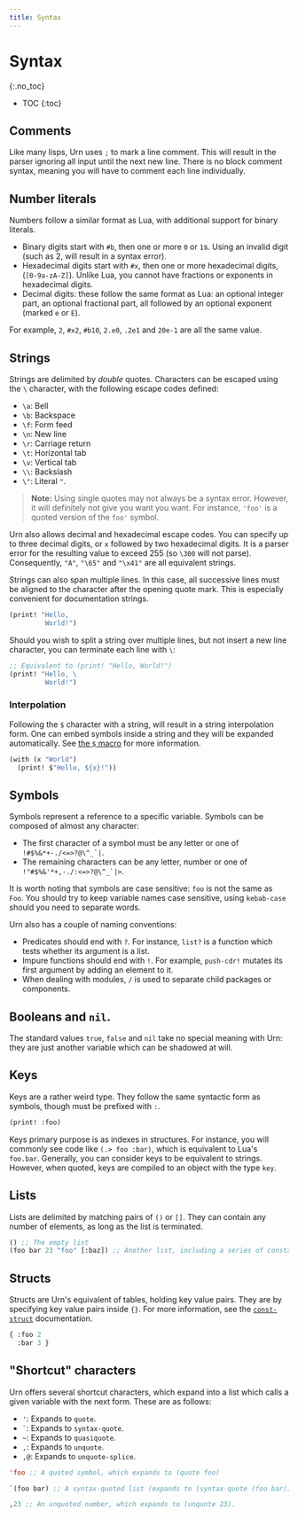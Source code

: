 ```yaml
---
title: Syntax
---
```


# Syntax
{:.no_toc}

* TOC
{:toc}

## Comments
Like many lisps, Urn uses `;` to mark a line comment. This will result in the parser ignoring all input until the next
new line. There is no block comment syntax, meaning you will have to comment each line individually.

## Number literals
Numbers follow a similar format as Lua, with additional support for binary literals.

 - Binary digits start with `#b`, then one or more `0` or `1`s. Using an invalid digit (such as 2, will result in a syntax error).
 - Hexadecimal digits start with `#x`, then one or more hexadecimal digits, (`[0-9a-zA-Z]`). Unlike Lua, you cannot have
   fractions or exponents in hexadecimal digits.
 - Decimal digits: these follow the same format as Lua: an optional integer part, an optional fractional part, all
   followed by an optional exponent (marked `e` or `E`).

For example, `2`, `#x2`, `#b10`, `2.e0`, `.2e1` and `20e-1` are all the same value.

## Strings
Strings are delimited by *double* quotes. Characters can be escaped using the `\` character, with the following escape
codes defined:

 - `\a`: Bell
 - `\b`: Backspace
 - `\f`: Form feed
 - `\n`: New line
 - `\r`: Carriage return
 - `\t`: Horizontal tab
 - `\v`: Vertical tab
 - `\\`: Backslash
 - `\"`: Literal `"`.

> **Note:** Using single quotes may not always be a syntax error. However, it will definitely not give you want you
> want. For instance, `'foo'` is a quoted version of the `foo'` symbol.

Urn also allows decimal and hexadecimal escape codes. You can specify up to three decimal digits, or `x` followed by two
hexadecimal digits. It is a parser error for the resulting value to exceed 255 (so `\300` will not parse). Consequently,
`"A"`, `"\65"` and `"\x41"` are all equivalent strings.

Strings can also span multiple lines. In this case, all successive lines must be aligned to the character after the
opening quote mark. This is especially convenient for documentation strings.

```cl
(print! "Hello,
         World!")
```

Should you wish to split a string over multiple lines, but not insert a new line character, you can terminate each line with `\`:

```cl
;; Equivalent to (print! "Hello, World!")
(print! "Hello, \
         World!")
```

### Interpolation
Following the `$` character with a string, will result in a string interpolation form. One can embed symbols inside a
string and they will be expanded
automatically. See [the `$` macro](https://squiddev.github.io/urn/docs/lib.string.html#-str) for more information.

```cl
(with (x "World")
  (print! $"Hello, ${x}!"))
```

## Symbols
Symbols represent a reference to a specific variable. Symbols can be composed of almost any character:

 - The first character of a symbol must be any letter or one of ``!#$%&*+-./<=>?@\^_`|``.
 - The remaining characters can be any letter, number or one of ``!"#$%&'*+,-./:<=>?@\^_`|>``.

It is worth noting that symbols are case sensitive: `foo` is not the same as `Foo`. You should try to keep variable
names case sensitive, using `kebab-case` should you need to separate words.

Urn also has a couple of naming conventions:
 - Predicates should end with `?`. For instance, `list?` is a function which tests whether its argument is a list.
 - Impure functions should end with `!`. For example, `push-cdr!` mutates its first argument by adding an element to it.
 - When dealing with modules, `/` is used to separate child packages or components.

## Booleans and `nil`.
The standard values `true`, `false` and `nil` take no special meaning with Urn: they are just another variable which can
be shadowed at will.

## Keys
Keys are a rather weird type. They follow the same syntactic form as symbols, though must be prefixed with
`:`.

```cl
(print! :foo)
```

Keys primary purpose is as indexes in structures. For instance, you will commonly see code like `(.> foo :bar)`, which
is equivalent to Lua's `foo.bar`. Generally, you can consider keys to be equivalent to strings. However, when quoted,
keys are compiled to an object with the type `key`.

## Lists
Lists are delimited by matching pairs of `()` or `[]`. They can contain any number of elements, as long as the
list is terminated.

```cl
() ;; The empty list
(foo bar 23 "foo" [:baz]) ;; Another list, including a series of constants and nested lists.
```

## Structs
Structs are Urn's equivalent of tables, holding key value pairs. They are by specifying key value pairs inside `{}`. For
more information, see the [`const-struct`](02-special-forms.md#const-struct-pairs) documentation.

```cl
{ :foo 2
  :bar 3 }
```

## "Shortcut" characters
Urn offers several shortcut characters, which expand into a list which calls a given variable with the next form. These
are as follows:

 - `'`: Expands to `quote`.
 - `` ` ``: Expands to `syntax-quote`.
 - `~`: Expands to `quasiquote`.
 - `,`: Expands to `unquote`.
 - `,@`: Expands to `unquote-splice`.

```cl
'foo ;; A quoted symbol, which expands to (quote foo)

`(foo bar) ;; A syntax-quoted list (expands to (syntax-quote (foo bar)) ).

,23 ;; An unquoted number, which expands to (unquote 23).
```
